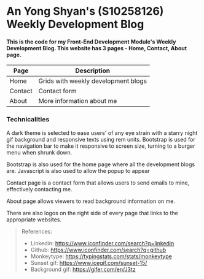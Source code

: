 # An Yong Shyan's (S10258126) Weekly Development Blog
#### This is the code for my Front-End Development Module's Weekly Development Blog. This website has 3 pages - Home, Contact, About page.
| Page | Description |
| ----------- | ----------- |
| Home | Grids with weekly development blogs |
| Contact | Contact form  |
| About | More information about me |

### Technicalities
A dark theme is selected to ease users' of any eye strain with a starry night gif background and responsive texts using rem units. Bootstrap is used for the navigation bar to make it responsive to screen size, turning to a burger menu when shrunk down.


Bootstrap is also used for the home page where all the development blogs are. Javascript is also used to allow the popup to appear 

Contact page is a contact form that allows users to send emails to mine, effectively contacting me.

About page allows viewers to read background information on me.

There are also logos on the right side of every page that links to the appropriate websites.

>References:
>- Linkedin: https://www.iconfinder.com/search?q=linkedin
>- Github: https://www.iconfinder.com/search?q=github
>- Monkeytype: https://typingstats.com/stats/monkeytype
>- Sunset gif: https://www.icegif.com/sunset-15/
>- Background gif: https://gifer.com/en/J3tz